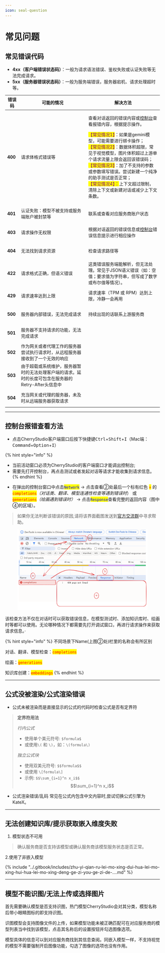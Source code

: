 ```yaml
---
icon: seal-question
---
```


# 常见问题

## 常见错误代码

* **4xx（客户端错误状态码）**：一般为请求语法错误、鉴权失败或认证失败等无法完成请求。
* **5xx（服务器错误状态码）**：一般为服务端错误，服务器宕机、请求处理超时等。

| 错误码          | 可能的情况                                                   | 解决方法                                                                                                                                                                                                                                                                                                                                                                                                                           |
| ------------ | ------------------------------------------------------- | ------------------------------------------------------------------------------------------------------------------------------------------------------------------------------------------------------------------------------------------------------------------------------------------------------------------------------------------------------------------------------------------------------------------------------ |
| <h4>400</h4> | 请求体格式错误等                                                | <p>查看对话返回的错误内容或<a href="questions.md#kong-zhi-tai-bao-cuo-cha-kan-fang-fa">控制台</a>查看报错内容，根据提示操作。</p><p><mark style="color:purple;">【常见情况1】</mark>：如果是gemini模型，可能需要进行绑卡操作；<br><mark style="color:purple;">【常见情况2】</mark>：数据体积超限，常见于视觉模型，图片体积超过上游单个请求流量上限会返回该错误码；<br><mark style="color:purple;">【常见情况3】</mark>：加了不支持的参数或参数填写错误。尝试新建一个纯净的助手测试是否正常；<br><mark style="color:purple;">【常见情况4】：</mark>上下文超过限制，清除上下文或新建对话或减少上下文条数。</p> |
| <h4>401</h4> | 认证失败：模型不被支持或服务端账户被封禁等                                   | 联系或查看对应服务商账户状态                                                                                                                                                                                                                                                                                                                                                                                                                 |
| <h4>403</h4> | 请求操作无权限                                                 | 根据对话返回的错误信息或[控制台](questions.md#kong-zhi-tai-bao-cuo-cha-kan-fang-fa)错误信息提示进行相应操作                                                                                                                                                                                                                                                                                                                                               |
| <h4>404</h4> | 无法找到请求资源                                                | 检查请求路径等                                                                                                                                                                                                                                                                                                                                                                                                                        |
| <h4>422</h4> | 请求格式正确，但语义错误                                            | 这类错误服务端能解析，但无法处理。常见于JSON语义错误（如：空值；要求值为字符串，但写成了数字或布尔值等情况）。                                                                                                                                                                                                                                                                                                                                                                      |
| <h4>429</h4> | 请求速率达到上限                                                | 请求速率（TPM 或 RPM）达到上限，冷静一会再用                                                                                                                                                                                                                                                                                                                                                                                                     |
| <h4>500</h4> | 服务器内部错误，无法完成请求                                          | 持续出现的话联系上游服务商                                                                                                                                                                                                                                                                                                                                                                                                                  |
| <h4>501</h4> | 服务器不支持请求的功能，无法完成请求                                      |                                                                                                                                                                                                                                                                                                                                                                                                                                |
| <h4>502</h4> | 作为网关或者代理工作的服务器尝试执行请求时，从远程服务器接收到了一个无效的响应                 |                                                                                                                                                                                                                                                                                                                                                                                                                                |
| <h4>503</h4> | 由于超载或系统维护，服务器暂时的无法处理客户端的请求。延时的长度可包含在服务器的Retry-After头信息中 |                                                                                                                                                                                                                                                                                                                                                                                                                                |
| <h4>504</h4> | 充当网关或代理的服务器，未及时从远端服务器获取请求                               |                                                                                                                                                                                                                                                                                                                                                                                                                                |



***



## 控制台报错查看方法

* 点击CherryStudio客户端窗口后按下快捷键<kbd>Ctrl</kbd>+<kbd>Shift</kbd>+<kbd>I</kbd>（Mac端：<kbd>Command</kbd>+<kbd>Option</kbd>+<kbd>I</kbd>）

{% hint style="info" %}
- 当前活动窗口必须为CherryStudio的客户端窗口才能调出控制台;
- 需要先打开控制台，再点击测试或者发起对话等请求才能收集到请求信息。
{% endhint %}

* 在弹出的控制台窗口中点击<mark style="color:blue;">`Network`</mark> → 点击查看②处最后一个标有红色 <mark style="color:red;">`×`</mark>  的<mark style="color:red;">`completions`</mark>_（对话类、翻译、模型连通性检查等遇到错误时_） 或<mark style="color:red;">`generations`</mark>_（绘画遇到错误时）_ → 点击<mark style="color:blue;">`Response`</mark>查看完整的返回内容（图中④的区域）。

> 如果你无法判断该错误的原因,请将该界面截图发送到[官方交流群](https://t.me/CherryStudioAI)中寻求帮助。

<figure><img src="../.gitbook/assets/image (1) (1) (1) (1) (1).png" alt="" width="563"><figcaption></figcaption></figure>

该检查方法不仅在对话时可以获取错误信息，在模型测试时、添加知识库时、绘画时等都可以使用。无论哪种情况下都需要先打开调试窗口，再进行请求操作来获取请求信息。·

{% hint style="info" %}
不同场景下Name(上图②处)栏里的名称会有所区别

对话、翻译、模型检查：<mark style="color:red;">`completions`</mark>&#x20;

绘画：<mark style="color:red;">`generations`</mark>

知识库创建：<mark style="color:red;">`embeddings`</mark>&#x20;
{% endhint %}

***



## 公式没被渲染/公式渲染错误

* 公式未被渲染而是直接显示的公式的代码时检查公式是否有定界符

> **定界符用法**
>
> _行内公式_
>
> * 使用单个美元符号: `$formula$`
> * 或使用`\(` 和 `\)`，如：`\(formula\)`
>
>
>
> _独立公式块_
>
> * 使用双美元符号: `$$formula$$`
> * 或使用 `\[formula\]`
> * 示例: `$$\sum_{i=1}^n x_i$$`\
>   $$\sum_{i=1}^n x_i$$

* 公式渲染错误/乱码 常见在公式内包含中文内容时,尝试切换公式引擎为KateX。



***



## 无法创建知识库/提示获取嵌入维度失败

1. 模型状态不可用

> 确认服务商是否支持该模型或确认服务商该模型服务状态是否正常。

2.使用了非嵌入模型

{% include "../.gitbook/includes/zhu-yi-qian-ru-lei-mo-xing-dui-hua-lei-mo-xing-hui-hua-lei-mo-xing-deng-ge-zi-you-ge-zi-de-....md" %}

***

## 模型不能识图/无法上传或选择图片

首先需要确认模型是否支持识图，热门模型CherryStudio会对其分类，模型名称后带小眼睛图标的即支持识图。

识图模型会支持图像文件的上传，如果模型功能未被正确匹配可在对应服务商的模型列表当中找到该模型，点击其名称后的设置按钮并勾选图像选项。

模型具体的信息可以到对应服务商找到其信息查阅。同嵌入模型一样，不支持视觉的模型不需要强制开启图像功能，勾选了图像的选项也没有作用。




